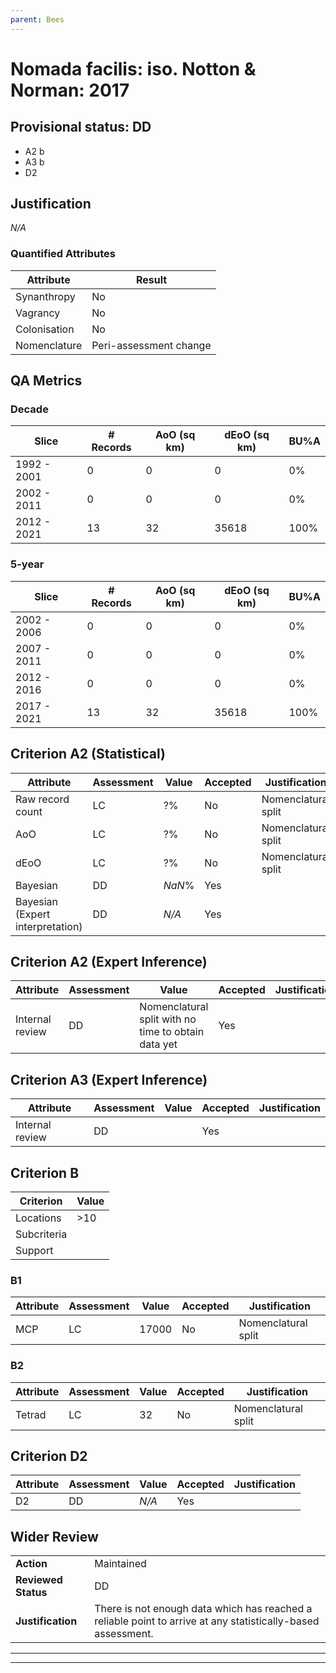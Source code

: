 ```yaml
---
parent: Bees
---
```

# Nomada facilis: iso. Notton & Norman: 2017
## Provisional status: DD
- A2 b
- A3 b
- D2

## Justification
*N/A*
### Quantified Attributes
|Attribute|Result|
|---|---|
|Synanthropy|No|
|Vagrancy|No|
|Colonisation|No|
|Nomenclature|Peri-assessment change|
## QA Metrics
### Decade
| Slice | # Records | AoO (sq km) | dEoO (sq km) |BU%A |
|---|---|---|---|---|
|1992 - 2001|0|0|0|0%|
|2002 - 2011|0|0|0|0%|
|2012 - 2021|13|32|35618|100%|
### 5-year
| Slice | # Records | AoO (sq km) | dEoO (sq km) |BU%A |
|---|---|---|---|---|
|2002 - 2006|0|0|0|0%|
|2007 - 2011|0|0|0|0%|
|2012 - 2016|0|0|0|0%|
|2017 - 2021|13|32|35618|100%|
## Criterion A2 (Statistical)
|Attribute|Assessment|Value|Accepted|Justification
|---|---|---|---|---|
|Raw record count|LC|?%|No|Nomenclatural split|
|AoO|LC|?%|No|Nomenclatural split|
|dEoO|LC|?%|No|Nomenclatural split|
|Bayesian|DD|*NaN*%|Yes||
|Bayesian (Expert interpretation)|DD|*N/A*|Yes||
## Criterion A2 (Expert Inference)
|Attribute|Assessment|Value|Accepted|Justification
|---|---|---|---|---|
|Internal review|DD|Nomenclatural split with no time to obtain data yet|Yes||
## Criterion A3 (Expert Inference)
|Attribute|Assessment|Value|Accepted|Justification
|---|---|---|---|---|
|Internal review|DD||Yes||
## Criterion B
|Criterion| Value|
|---|---|
|Locations|>10|
|Subcriteria||
|Support||
### B1
|Attribute|Assessment|Value|Accepted|Justification
|---|---|---|---|---|
|MCP|LC|17000|No|Nomenclatural split|
### B2
|Attribute|Assessment|Value|Accepted|Justification
|---|---|---|---|---|
|Tetrad|LC|32|No|Nomenclatural split|
## Criterion D2
|Attribute|Assessment|Value|Accepted|Justification
|---|---|---|---|---|
|D2|DD|*N/A*|Yes||
## Wider Review
|  |  |
|---|---|
|**Action**|Maintained|
|**Reviewed Status**|DD|
|**Justification**|There is not enough data which has reached a reliable point to arrive at any statistically-based assessment.|
---
 ---
 <br><br>
 
